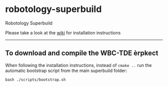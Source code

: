 robotology-superbuild
=====================

Robotology Superbuild

Please take a look at the [wiki](https://github.com/robotology-playground/robotology-superbuild/wiki/robotology-superbuild-handbook#installation) for installation instructions

_________________________________________________
To download and compile the WBC-TDE èrpkect
-----------------------------------
When following the installation instructions, instead of `cmake ..` run the automatic bootstrap script from the main superbuild folder:

```
bash ./scripts/bootstrap.sh
```
